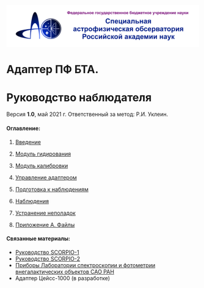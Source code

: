 [![САО РАН](pic/SAO_logoALL3.png)](https://www.sao.ru) 

# Адаптер ПФ БТА. 

# Руководство наблюдателя 

Версия **1.0**, май 2021 г. Ответственный за метод: Р.И. Уклеин.

#### Оглавление:

1. [Введение](1_Intro.md)

2. [Модуль гидирования](2_Guiding.md)

3. [Модуль калибровки](3_Calibration.md)

4. [Управление адаптером](4_UI.md) 

5. [Подготовка к наблюдениям](5_Check.md) 

6. [Наблюдения](6_Observations.md) 

7. [Устранение неполадок](7_Troubleshooting.md)

8. [Приложение А. Файлы](8_Files.md)



#### Связанные материалы:

- [Руководство SCORPIO-1](https://www.sao.ru/hq/lsfvo/devices/scorpio/scorpio.html)
- [Руководство SCORPIO-2](https://www.sao.ru/hq/lsfvo/devices/scorpio-2/manuals_rus.html)
- [Приборы Лаборатории спектроскопии и фотометрии внегалактических объектов САО РАН](https://www.sao.ru/hq/lsfvo/devices_rus.html)
- Адаптер Цейсс-1000 (в разработке)



